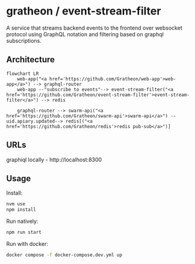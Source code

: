 # gratheon / event-stream-filter
A service that streams backend events to the frontend over websocket protocol using GraphQL notation and filtering based on graphql subscriptions.


## Architecture

```mermaid
flowchart LR
    web-app("<a href='https://github.com/Gratheon/web-app'>web-app</a>") --> graphql-router
    web-app --"subscribe to events"--> event-stream-filter("<a href='https://github.com/Gratheon/event-stream-filter'>event-stream-filter</a>") --> redis
    
    graphql-router --> swarm-api("<a href='https://github.com/Gratheon/swarm-api'>swarm-api</a>") --uid.apiary.updated--> redis[("<a href='https://github.com/Gratheon/redis'>redis pub-sub</a>")]    
```

## URLs
graphiql locally - http://localhost:8300

## Usage
Install:
```sh
nvm use
npm install
```

Run natively:
```sh
npm run start
```

Run with docker:
```sh
docker compose -f docker-compose.dev.yml up
```
